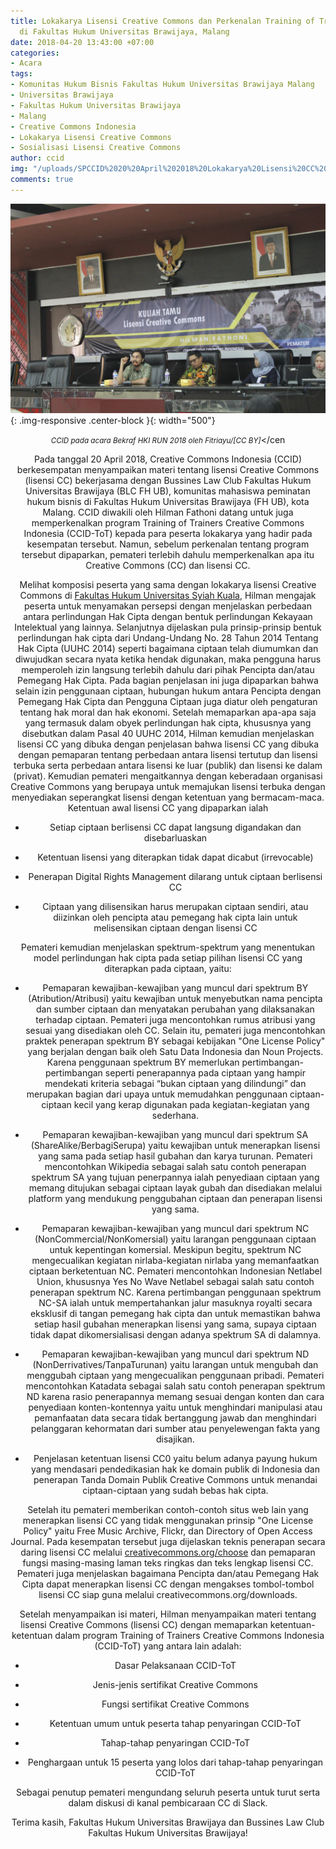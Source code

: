 ```yaml
---
title: Lokakarya Lisensi Creative Commons dan Perkenalan Training of Trainers CCID
  di Fakultas Hukum Universitas Brawijaya, Malang
date: 2018-04-20 13:43:00 +07:00
categories:
- Acara
tags:
- Komunitas Hukum Bisnis Fakultas Hukum Universitas Brawijaya Malang
- Universitas Brawijaya
- Fakultas Hukum Universitas Brawijaya
- Malang
- Creative Commons Indonesia
- Lokakarya Lisensi Creative Commons
- Sosialisasi Lisensi Creative Commons
author: ccid
img: "/uploads/SPCCID%2020%20April%202018%20Lokakarya%20Lisensi%20CC%20dan%20Perkenalan%20CCID-ToT%20di%20FH%20Universitas%20Brawijaya.JPG"
comments: true
---
```


![SPCCID 20 April 2018 Lokakarya Lisensi CC dan Perkenalan CCID-ToT di FH Universitas Brawijaya.JPG](/uploads/SPCCID%2020%20April%202018%20Lokakarya%20Lisensi%20CC%20dan%20Perkenalan%20CCID-ToT%20di%20FH%20Universitas%20Brawijaya.JPG){: .img-responsive .center-block }{: width="500"}<center><small><i> CCID pada acara Bekraf HKI RUN 2018 oleh Fitriayu/\[CC BY\]</i></small></cen

Pada tanggal 20 April 2018, Creative Commons Indonesia (CCID) berkesempatan menyampaikan materi tentang lisensi Creative Commons (lisensi CC) bekerjasama dengan Bussines Law Club Fakultas Hukum Universitas Brawijaya (BLC FH UB), komunitas mahasiswa peminatan hukum bisnis di Fakultas Hukum Universitas Brawijaya (FH UB), kota Malang. CCID diwakili oleh Hilman Fathoni datang untuk juga memperkenalkan program Training of Trainers Creative Commons Indonesia (CCID-ToT) kepada para peserta lokakarya yang hadir pada kesempatan tersebut. Namun, sebelum perkenalan tentang program tersebut dipaparkan, pemateri terlebih dahulu memperkenalkan apa itu Creative Commons (CC) dan lisensi CC.

Melihat komposisi peserta yang sama dengan lokakarya lisensi Creative Commons di [Fakultas Hukum Universitas Syiah Kuala](http://creativecommons.or.id/2018/03/lokakarya-lisensi-cc-dan-perkenalan-program-training-of-trainers-creative-commons-indonesia-di-universitas-syiah-kuala-aceh/), Hilman mengajak peserta untuk menyamakan persepsi dengan menjelaskan perbedaan antara perlindungan Hak Cipta dengan bentuk perlindungan Kekayaan Intelektual yang lainnya. Selanjutnya dijelaskan pula prinsip-prinsip bentuk perlindungan hak cipta dari Undang-Undang No. 28 Tahun 2014 Tentang Hak Cipta (UUHC 2014) seperti bagaimana ciptaan telah diumumkan dan diwujudkan secara nyata ketika hendak digunakan, maka pengguna harus memperoleh izin langsung terlebih dahulu dari pihak Pencipta dan/atau Pemegang Hak Cipta. Pada bagian penjelasan ini juga dipaparkan bahwa selain izin penggunaan ciptaan, hubungan hukum antara Pencipta dengan Pemegang Hak Cipta dan Pengguna Ciptaan juga diatur oleh pengaturan tentang hak moral dan hak ekonomi. Setelah memaparkan apa-apa saja yang termasuk dalam obyek perlindungan hak cipta, khususnya yang disebutkan dalam Pasal 40 UUHC 2014, Hilman kemudian menjelaskan lisensi CC yang dibuka dengan penjelasan bahwa lisensi CC yang dibuka dengan pemaparan tentang perbedaan antara lisensi tertutup dan lisensi terbuka serta perbedaan antara lisensi ke luar (publik) dan lisensi ke dalam (privat). Kemudian pemateri mengaitkannya dengan keberadaan organisasi Creative Commons yang berupaya untuk memajukan lisensi terbuka dengan menyediakan seperangkat lisensi dengan ketentuan yang bermacam-maca. Ketentuan awal lisensi CC yang dipaparkan ialah

* Setiap ciptaan berlisensi CC dapat langsung digandakan dan disebarluaskan

* Ketentuan lisensi yang diterapkan tidak dapat dicabut (irrevocable)

* Penerapan Digital Rights Management dilarang untuk ciptaan berlisensi CC

* Ciptaan yang dilisensikan harus merupakan ciptaan sendiri, atau diizinkan oleh pencipta atau pemegang hak cipta lain untuk melisensikan ciptaan dengan lisensi CC

Pemateri kemudian menjelaskan spektrum-spektrum yang menentukan model perlindungan hak cipta pada setiap pilihan lisensi CC yang diterapkan pada ciptaan, yaitu:

* Pemaparan kewajiban-kewajiban yang muncul dari spektrum BY (Atribution/Atribusi) yaitu kewajiban untuk menyebutkan nama pencipta dan sumber ciptaan dan menyatakan perubahan yang dilaksanakan terhadap ciptaan. Pemateri juga mencontohkan rumus atribusi yang sesuai yang disediakan oleh CC. Selain itu, pemateri juga mencontohkan praktek penerapan spektrum BY sebagai kebijakan "One License Policy" yang berjalan dengan baik oleh Satu Data Indonesia dan Noun Projects. Karena penggunaan spektrum BY memerlukan pertimbangan-pertimbangan seperti penerapannya pada ciptaan yang hampir mendekati kriteria sebagai “bukan ciptaan yang dilindungi” dan merupakan bagian dari upaya untuk memudahkan penggunaan ciptaan-ciptaan kecil yang kerap digunakan pada kegiatan-kegiatan yang sederhana.

* Pemaparan kewajiban-kewajiban yang muncul dari spektrum SA (ShareAlike/BerbagiSerupa) yaitu kewajiban untuk menerapkan lisensi yang sama pada setiap hasil gubahan dan karya turunan. Pemateri mencontohkan Wikipedia sebagai salah satu contoh penerapan spektrum SA yang tujuan penerpannya ialah penyediaan ciptaan yang memang ditujukan sebagai ciptaan layak gubah dan disediakan melalui platform yang mendukung penggubahan ciptaan dan penerapan lisensi yang sama.

* Pemaparan kewajiban-kewajiban yang muncul dari spektrum NC (NonCommercial/NonKomersial) yaitu larangan penggunaan ciptaan untuk kepentingan komersial. Meskipun begitu, spektrum NC mengecualikan kegiatan nirlaba-kegiatan nirlaba yang memanfaatkan ciptaan berketentuan NC. Pemateri mencontohkan Indonesian Netlabel Union, khususnya Yes No Wave Netlabel sebagai salah satu contoh penerapan spektrum NC. Karena pertimbangan penggunaan spektrum NC-SA ialah untuk mempertahankan jalur masuknya royalti secara eksklusif di tangan pemegang hak cipta dan untuk memastikan bahwa setiap hasil gubahan menerapkan lisensi yang sama, supaya ciptaan tidak dapat dikomersialisasi dengan adanya spektrum SA di dalamnya.

* Pemaparan kewajiban-kewajiban yang muncul dari spektrum ND (NonDerrivatives/TanpaTurunan) yaitu larangan untuk mengubah dan menggubah ciptaan yang mengecualikan penggunaan pribadi. Pemateri mencontohkan Katadata sebagai salah satu contoh penerapan spektrum ND karena rasio penerapannya memang sesuai dengan konten dan cara penyediaan konten-kontennya yaitu untuk menghindari manipulasi atau pemanfaatan data secara tidak bertanggung jawab dan menghindari pelanggaran kehormatan dari sumber atau penyelewengan fakta yang disajikan.

* Penjelasan ketentuan lisensi CC0 yaitu belum adanya payung hukum yang mendasari pendedikasian hak ke domain publik di Indonesia dan penerapan Tanda Domain Publik Creative Commons untuk menandai ciptaan-ciptaan yang sudah bebas hak cipta.

Setelah itu pemateri memberikan contoh-contoh situs web lain yang menerapkan lisensi CC yang tidak menggunakan prinsip "One License Policy" yaitu Free Music Archive, Flickr, dan Directory of Open Access Journal.  Pada kesempatan tersebut juga dijelaskan teknis penerapan secara daring lisensi CC melalui [creativecommons.org/choose](creativecommons.org/choose) dan pemaparan fungsi masing-masing laman teks ringkas dan teks lengkap lisensi CC. Pemateri juga menjelaskan bagaimana Pencipta dan/atau Pemegang Hak Cipta dapat menerapkan lisensi CC dengan mengakses tombol-tombol lisensi CC siap guna melalui creativecommons.org/downloads.

Setelah menyampaikan isi materi, Hilman menyampaikan  materi tentang lisensi Creative Commons (lisensi CC) dengan memaparkan ketentuan-ketentuan dalam program Training of Trainers Creative Commons Indonesia (CCID-ToT) yang antara lain adalah:

* Dasar Pelaksanaan CCID-ToT

* Jenis-jenis sertifikat Creative Commons

* Fungsi sertifikat Creative Commons

* Ketentuan umum untuk peserta tahap penyaringan CCID-ToT

* Tahap-tahap penyaringan CCID-ToT

* Penghargaan untuk 15 peserta yang lolos dari tahap-tahap penyaringan CCID-ToT

Sebagai penutup pemateri mengundang seluruh peserta untuk turut serta dalam diskusi di kanal pembicaraan CC di Slack.

Terima kasih, Fakultas Hukum Universitas Brawijaya dan Bussines Law Club Fakultas Hukum Universitas Brawijaya!